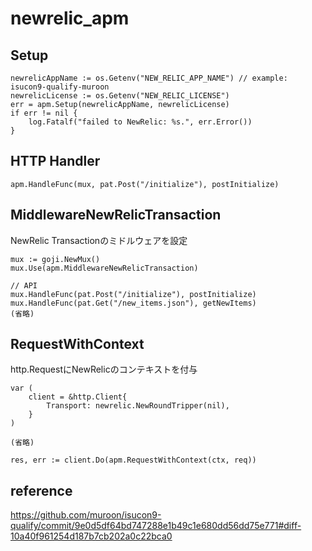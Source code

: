 # newrelic_apm

## Setup

```
newrelicAppName := os.Getenv("NEW_RELIC_APP_NAME") // example: isucon9-qualify-muroon
newrelicLicense := os.Getenv("NEW_RELIC_LICENSE")
err = apm.Setup(newrelicAppName, newrelicLicense)
if err != nil {
	log.Fatalf("failed to NewRelic: %s.", err.Error())
}
```

## HTTP Handler

```
apm.HandleFunc(mux, pat.Post("/initialize"), postInitialize)
```

## MiddlewareNewRelicTransaction
NewRelic Transactionのミドルウェアを設定

```
mux := goji.NewMux()
mux.Use(apm.MiddlewareNewRelicTransaction)

// API
mux.HandleFunc(pat.Post("/initialize"), postInitialize)
mux.HandleFunc(pat.Get("/new_items.json"), getNewItems)
(省略)
```

## RequestWithContext
http.RequestにNewRelicのコンテキストを付与
```
var (
	client = &http.Client{
		Transport: newrelic.NewRoundTripper(nil),
	}
)

(省略)

res, err := client.Do(apm.RequestWithContext(ctx, req))
```

## reference

https://github.com/muroon/isucon9-qualify/commit/9e0d5df64bd747288e1b49c1e680dd56dd75e771#diff-10a40f961254d187b7cb202a0c22bca0


